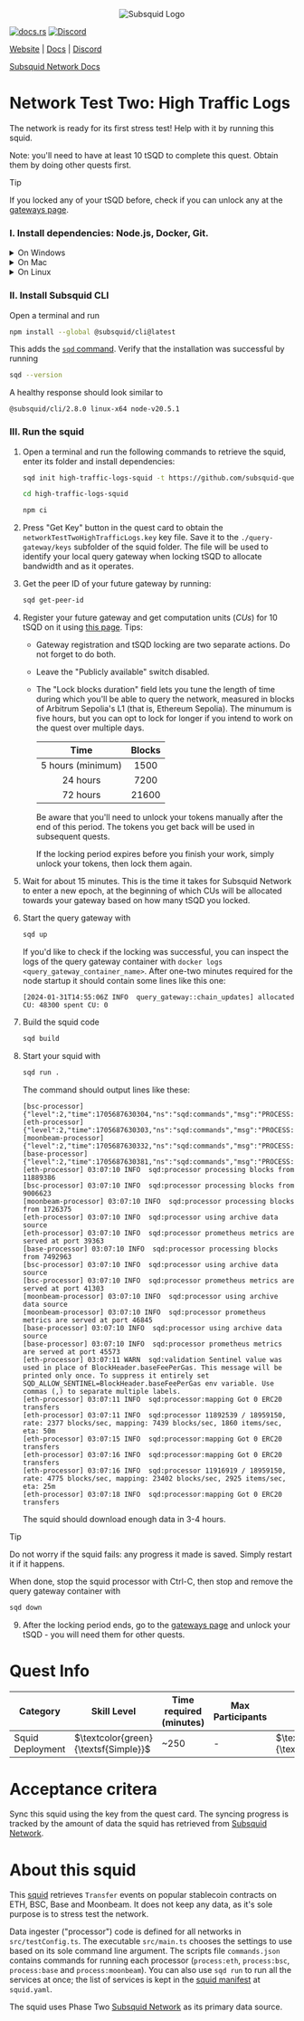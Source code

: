 <p align="center">
<picture>
    <source srcset="https://uploads-ssl.webflow.com/63b5a9958fccedcf67d716ac/64662df3a5a568fd99e3600c_Squid_Pose_1_White-transparent-slim%201.png" media="(prefers-color-scheme: dark)">
    <img src="https://uploads-ssl.webflow.com/63b5a9958fccedcf67d716ac/64662df3a5a568fd99e3600c_Squid_Pose_1_White-transparent-slim%201.png" alt="Subsquid Logo">
</picture>
</p>

[![docs.rs](https://docs.rs/leptos/badge.svg)](https://docs.subsquid.io/)
[![Discord](https://img.shields.io/discord/1031524867910148188?color=%237289DA&label=discord)](https://discord.gg/subsquid)

[Website](https://subsquid.io) | [Docs](https://docs.subsquid.io/) | [Discord](https://discord.gg/subsquid)

[Subsquid Network Docs](https://docs.subsquid.io/subsquid-network/)

# Network Test Two: High Traffic Logs

The network is ready for its first stress test! Help with it by running this squid.

Note: you'll need to have at least 10 tSQD to complete this quest. Obtain them by doing other quests first.

> [!TIP]
> If you locked any of your tSQD before, check if you can unlock any at the [gateways page](https://app.subsquid.io/profile/gateways?testnet).

### I. Install dependencies: Node.js, Docker, Git.

<details>
<summary>On Windows</summary>

1. Enable [Hyper-V](https://learn.microsoft.com/en-us/virtualization/hyper-v-on-windows/quick-start/enable-hyper-v).
2. Install [Docker for Windows](https://docs.docker.com/desktop/install/windows-install/).
3. Install NodeJS LTS using the [official installer](https://nodejs.org/en/download).
4. Install [Git for Windows](https://git-scm.com/download/win).

In all installs it is OK to leave all the options at their default values. You will need a terminal to complete this tutorial - [WSL](https://learn.microsoft.com/en-us/windows/wsl/install) bash is the preferred option.

</details>
<details>
<summary>On Mac</summary>

1. Install [Docker for Mac](https://docs.docker.com/desktop/install/mac-install/).
2. Install Git using the [installer](https://sourceforge.net/projects/git-osx-installer/) or by [other means](https://git-scm.com/download/mac).
3. Install NodeJS LTS using the [official installer](https://nodejs.org/en/download).

We recommend configuring NodeJS to install global packages to a folder owned by an unprivileged account. Create the folder by running
```bash
mkdir ~/global-node-packages
```
then configure NodeJS to use it
```bash
npm config set prefix ~/global-node-packages
```
Make sure that the folder `~/global-node-packages/bin` is in `PATH`. That allows running globally installed NodeJS executables from any terminal. Here is a one-liner that detects your shell and takes care of setting `PATH`:
```
CURSHELL=`ps -hp $$ | awk '{print $5}'`; case `basename $CURSHELL` in 'bash') DEST="$HOME/.bash_profile";; 'zsh') DEST="$HOME/.zshenv";; esac; echo 'export PATH="${HOME}/global-node-packages/bin:$PATH"' >> "$DEST"
```
Alternatively you can add the following line to `~/.zshenv` (if you are using zsh) or `~/.bash_profile` (if you are using bash) manually:
```
export PATH="${HOME}/global-node-packages/bin:$PATH"
```

Re-open the terminal to apply the changes.

</details>
<details>
<summary>On Linux</summary>

Install [NodeJS (v16 or newer)](https://nodejs.org/en/download/package-manager), Git and Docker using your distro's package manager.

We recommend configuring NodeJS to install global packages to a folder owned by an unprivileged account. Create the folder by running
```bash
mkdir ~/global-node-packages
```
then configure NodeJS to use it
```bash
npm config set prefix ~/global-node-packages
```
Make sure that any executables globally installed by NodeJS are in `PATH`. That allows running them from any terminal. Open the `~/.bashrc` file in a text editor and add the following line at the end:
```
export PATH="${HOME}/global-node-packages/bin:$PATH"
```
Re-open the terminal to apply the changes.

</details>

### II. Install Subsquid CLI

Open a terminal and run
```bash
npm install --global @subsquid/cli@latest
```
This adds the [`sqd` command](/squid-cli). Verify that the installation was successful by running
```bash
sqd --version
```
A healthy response should look similar to
```
@subsquid/cli/2.8.0 linux-x64 node-v20.5.1
```

### III. Run the squid

1. Open a terminal and run the following commands to retrieve the squid, enter its folder and install dependencies:
   ```bash
   sqd init high-traffic-logs-squid -t https://github.com/subsquid-quests/network-test-two-high-traffic-logs-squid
   ```
   ```bash
   cd high-traffic-logs-squid
   ```
   ```bash
   npm ci
   ```

2. Press "Get Key" button in the quest card to obtain the `networkTestTwoHighTrafficLogs.key` key file. Save it to the `./query-gateway/keys` subfolder of the squid folder. The file will be used to identify your local query gateway when locking tSQD to allocate bandwidth and as it operates.

3. Get the peer ID of your future gateway by running:
   ```bash
   sqd get-peer-id
   ```

4. Register your future gateway and get computation units (*CUs*) for 10 tSQD on it using [this page](https://app.subsquid.io/profile/gateways/add?testnet). Tips:
   - Gateway registration and tSQD locking are two separate actions. Do not forget to do both.
   - Leave the "Publicly available" switch disabled.
   - The "Lock blocks duration" field lets you tune the length of time during which you'll be able to query the network, measured in blocks of Arbitrum Sepolia's L1 (that is, Ethereum Sepolia). The minumum is five hours, but you can opt to lock for longer if you intend to work on the quest over multiple days.

     | Time              | Blocks |
     |:-----------------:|:------:|
     | 5 hours (minimum) | 1500   |
     | 24 hours          | 7200   |
     | 72 hours          | 21600  |

     Be aware that you'll need to unlock your tokens manually after the end of this period. The tokens you get back will be used in subsequent quests.

     If the locking period expires before you finish your work, simply unlock your tokens, then lock them again.

5. Wait for about 15 minutes. This is the time it takes for Subsquid Network to enter a new epoch, at the beginning of which CUs will be allocated towards your gateway based on how many tSQD you locked.

6. Start the query gateway with
   ```bash
   sqd up
   ```
   If you'd like to check if the locking was successful, you can inspect the logs of the query gateway container with `docker logs <query_gateway_container_name>`. After one-two minutes required for the node startup it should contain some lines like this one:
   ```
   [2024-01-31T14:55:06Z INFO  query_gateway::chain_updates] allocated CU: 48300 spent CU: 0
   ```

7. Build the squid code
   ```bash
   sqd build
   ```

8. Start your squid with
   ```bash
   sqd run .
   ```
   The command should output lines like these:
   ```
   [bsc-processor] {"level":2,"time":1705687630304,"ns":"sqd:commands","msg":"PROCESS:BSC"}
   [eth-processor] {"level":2,"time":1705687630303,"ns":"sqd:commands","msg":"PROCESS:ETH"}
   [moonbeam-processor] {"level":2,"time":1705687630332,"ns":"sqd:commands","msg":"PROCESS:MOONBEAM"}
   [base-processor] {"level":2,"time":1705687630381,"ns":"sqd:commands","msg":"PROCESS:BASE"}
   [eth-processor] 03:07:10 INFO  sqd:processor processing blocks from 11889386
   [bsc-processor] 03:07:10 INFO  sqd:processor processing blocks from 9006623
   [moonbeam-processor] 03:07:10 INFO  sqd:processor processing blocks from 1726375
   [eth-processor] 03:07:10 INFO  sqd:processor using archive data source
   [eth-processor] 03:07:10 INFO  sqd:processor prometheus metrics are served at port 39363
   [base-processor] 03:07:10 INFO  sqd:processor processing blocks from 7492963
   [bsc-processor] 03:07:10 INFO  sqd:processor using archive data source
   [bsc-processor] 03:07:10 INFO  sqd:processor prometheus metrics are served at port 41303
   [moonbeam-processor] 03:07:10 INFO  sqd:processor using archive data source
   [moonbeam-processor] 03:07:10 INFO  sqd:processor prometheus metrics are served at port 46845
   [base-processor] 03:07:10 INFO  sqd:processor using archive data source
   [base-processor] 03:07:10 INFO  sqd:processor prometheus metrics are served at port 45573
   [eth-processor] 03:07:11 WARN  sqd:validation Sentinel value was used in place of BlockHeader.baseFeePerGas. This message will be printed only once. To suppress it entirely set SQD_ALLOW_SENTINEL=BlockHeader.baseFeePerGas env variable. Use commas (,) to separate multiple labels.
   [eth-processor] 03:07:11 INFO  sqd:processor:mapping Got 0 ERC20 transfers
   [eth-processor] 03:07:11 INFO  sqd:processor 11892539 / 18959150, rate: 2377 blocks/sec, mapping: 7439 blocks/sec, 1860 items/sec, eta: 50m
   [eth-processor] 03:07:15 INFO  sqd:processor:mapping Got 0 ERC20 transfers
   [eth-processor] 03:07:16 INFO  sqd:processor:mapping Got 0 ERC20 transfers
   [eth-processor] 03:07:16 INFO  sqd:processor 11916919 / 18959150, rate: 4775 blocks/sec, mapping: 23402 blocks/sec, 2925 items/sec, eta: 25m
   [eth-processor] 03:07:18 INFO  sqd:processor:mapping Got 0 ERC20 transfers
   ```

   The squid should download enough data in 3-4 hours.

> [!TIP]
> Do not worry if the squid fails: any progress it made is saved. Simply restart it if it happens.

When done, stop the squid processor with Ctrl-C, then stop and remove the query gateway container with
```bash
sqd down
```

9. After the locking period ends, go to the [gateways page](https://app.subsquid.io/profile/gateways/) and unlock your tSQD - you will need them for other quests.

# Quest Info

| Category         | Skill Level                          | Time required (minutes) | Max Participants | Reward                              | Status |
| ---------------- | ------------------------------------ | ----------------------- | ---------------- | ----------------------------------- | ------ |
| Squid Deployment | $\textcolor{green}{\textsf{Simple}}$ | ~250                    | -                | $\textcolor{red}{\textsf{75tSQD}}$  | open   |

# Acceptance critera

Sync this squid using the key from the quest card. The syncing progress is tracked by the amount of data the squid has retrieved from [Subsquid Network](https://docs.subsquid.io/subsquid-network).

# About this squid

This [squid](https://docs.subsquid.io/) retrieves `Transfer` events on popular stablecoin contracts on ETH, BSC, Base and Moonbeam. It does not keep any data, as it's sole purpose is to stress test the network.

Data ingester ("processor") code is defined for all networks in `src/testConfig.ts`. The executable `src/main.ts` chooses the settings to use based on its sole command line argument. The scripts file `commands.json` contains commands for running each processor (`process:eth`, `process:bsc`, `process:base` and `process:moonbeam`). You can also use `sqd run` to run all the services at once; the list of services is kept in the [squid manifest](https://docs.subsquid.io/cloud/reference/manifest/) at `squid.yaml`.

The squid uses Phase Two [Subsquid Network](https://docs.subsquid.io/subsquid-network) as its primary data source.
